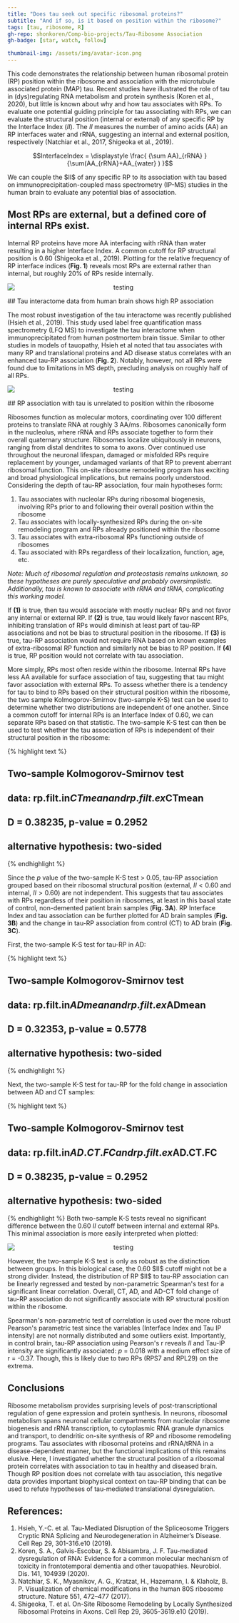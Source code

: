 ```yaml
---
title: "Does tau seek out specific ribosomal proteins?"
subtitle: "And if so, is it based on position within the ribosome?"
tags: [tau, ribosome, R]
gh-repo: shonkoren/Comp-bio-projects/Tau-Ribosome Association
gh-badge: [star, watch, follow]

thumbnail-img: /assets/img/avatar-icon.png
---
```



This code demonstrates the relationship between human ribosomal protein (RP) position within the ribosome and association with the microtubule associated protein (MAP) tau. Recent studies have illustrated the role of tau in (dys)regulating RNA metabolism and protein synthesis (Koren et al., 2020), but little is known about why and how tau associates with RPs. To evaluate one potential guiding principle for tau associating with RPs, we can evaluate the structural position (internal or external) of any specific RP by the Interface Index ($II$). The $II$ measures the number of amino acids (AA) an RP interfaces water and rRNA, suggesting an internal and external position, respectively (Natchiar et al., 2017, Shigeoka et al., 2019). 

<p align="center">
$$InterfaceIndex = \displaystyle \frac{ {\sum AA}_{rRNA} } {\sum(AA_{rRNA}+AA_{water} ) }$$
</p>
We can couple the $II$ of any specific RP to its association with tau based on immunoprecipitation-coupled mass spectrometry (IP-MS) studies in the human brain to evaluate any potential bias of association.

## Most RPs are external, but a defined core of internal RPs exist.
Internal RP proteins have more AA interfacing with rRNA than water resulting in a higher Interface Index. A common cutoff for RP structural position is 0.60 (Shigeoka et al., 2019). Plotting for the relative frequency of RP interface indices (**Fig. 1**) reveals most RPs are external rather than internal, but roughly 20% of RPs reside internally.
<p align="center">
<img src="/figs/Tau-RP-Structure/unnamed-chunk-1-1.png" title="testing" alt="testing" style="display: block; margin: auto;" />
</p>
## Tau interactome data from human brain shows high RP association

The most robust investigation of the tau interactome was recently published (Hsieh et al., 2019). This study used label free quantification mass spectrometry (LFQ MS) to investigate the tau interactome when immunoprecipitated from human postmortem brain tissue. Similar to other studies in models of tauopathy, Hsieh et al noted that tau associates with many RP and translational proteins and AD disease status correlates with an enhanced tau-RP association (**Fig. 2**). Notably, however, not all RPs were found due to limitations in MS depth, precluding analysis on roughly half of all RPs.
<p align="center">
<img src="/figs/Tau-RP-Structure/unnamed-chunk-2-1.png" title="testing" alt="testing" style="display: block; margin: auto;" />
</p>
## RP association with tau is unrelated to position within the ribosome

Ribosomes function as molecular motors, coordinating over 100 different proteins to translate RNA at roughly 3 AA/ms. Ribosomes canonically form in the nucleolus, where rRNA and RPs associate together to form their overall quaternary structure. Ribosomes localize ubiquitously in neurons, ranging from distal dendrites to soma to axons. Over continued use throughout the neuronal lifespan, damaged or misfolded RPs require replacement by younger, undamaged variants of that RP to prevent aberrant ribosomal function. This on-site ribosome remodeling program has exciting and broad physiological implications, but remains poorly understood. Considering the depth of tau-RP association, four main hypotheses form:
1. Tau associates with nucleolar RPs during ribosomal biogenesis, involving RPs prior to and following their overall position within the ribosome
2. Tau associates with locally-synthesized RPs during the on-site remodeling program and RPs already positioned within the ribosome
3. Tau associates with extra-ribosomal RPs functioning outside of ribosomes
4. Tau associated with RPs regardless of their localization, function, age, etc.

*Note: Much of ribosomal regulation and proteostasis remains unknown, so these hypotheses are purely speculative and probably oversimplistic. Additionally, tau is known to associate with rRNA and tRNA, complicating this working model.*

If **(1)** is true, then tau would associate with mostly nuclear RPs and not favor any internal or external RP. If **(2)** is true, tau would likely favor nascent RPs, inhibiting translation of RPs would diminish at least part of tau-RP associations and not be bias to structural position in the ribosome. If **(3)** is true, tau-RP association would not require RNA based on known examples of extra-ribosomal RP function and similarly not be bias to RP position. If **(4)** is true, RP position would not correlate with tau association.

More simply, RPs most often reside within the ribosome. Internal RPs have less AA available for surface association of tau, suggesting that tau might favor association with external RPs. To assess whether there is a tendency for tau to bind to RPs based on their structural position within the ribosome, the two sample Kolmogorov-Smirnov (two-sample K-S) test can be used to determine whether two distributions are independent of one another. Since a common cutoff for internal RPs is an Interface Index of 0.60, we can separate RPs based on that statistic. The two-sample K-S test can then be used to test whether the tau association of RPs is independent of their structural position in the ribosome:

{% highlight text %}
## 
## 	Two-sample Kolmogorov-Smirnov test
## 
## data:  rp.filt.in$CTmean and rp.filt.ex$CTmean
## D = 0.38235, p-value = 0.2952
## alternative hypothesis: two-sided
{% endhighlight %}

Since the *p* value of the two-sample K-S test > 0.05, tau-RP association grouped based on their ribosomal structural position (external, $II < 0.60$ and internal, $II > 0.60$) are not independent. This suggests that tau associates with RPs regardless of their position in ribosomes, at least in this basal state of control, non-demented patient brain samples (**Fig. 3A**). RP Interface Index and tau association can be further plotted for AD brain samples (**Fig. 3B**) and the change in tau-RP association from control (CT) to AD brain (**Fig. 3C**).

First, the two-sample K-S test for tau-RP in AD:

{% highlight text %}
## 
## 	Two-sample Kolmogorov-Smirnov test
## 
## data:  rp.filt.in$ADmean and rp.filt.ex$ADmean
## D = 0.32353, p-value = 0.5778
## alternative hypothesis: two-sided
{% endhighlight %}

Next, the two-sample K-S test for tau-RP for the fold change in association between AD and CT samples:

{% highlight text %}
## 
## 	Two-sample Kolmogorov-Smirnov test
## 
## data:  rp.filt.in$AD.CT.FC and rp.filt.ex$AD.CT.FC
## D = 0.38235, p-value = 0.2952
## alternative hypothesis: two-sided
{% endhighlight %}
Both two-sample K-S tests reveal no significant difference between the 0.60 $II$ cutoff between internal and external RPs. This minimal association is more easily interpreted when plotted:
<p align="center">
<img src="/figs/Tau-RP-Structure/unnamed-chunk-6-1.png" title="testing" alt="testing" style="display: block; margin: auto;" />
</p>
However, the two-sample K-S test is only as robust as the distinction between groups. In this biological case, the 0.60 $II$ cutoff might not be a strong divider. Instead, the distribution of RP $II$ to tau-RP association can be linearly regressed and tested by non-parametric Spearman's test for a significant linear correlation. Overall, CT, AD, and AD-CT fold change of tau-RP association do not significantly associate with RP structural position within the ribosome. 

Spearman's non-parametric test of correlation is used over the more robust Pearson's parametric test since the variables (Interface Index and Tau IP intensity) are not normally distributed and some outliers exist. Importantly, in control brain, tau-RP association using Pearson's r reveals $II$ and Tau-IP intensity are significantly associated: *p* = 0.018 with a medium effect size of r = -0.37. Though, this is likely due to two RPs (RPS7 and RPL29) on the extrema.

## Conclusions

Ribosome metabolism provides surprising levels of post-transcriptional regulation of gene expression and protein synthesis. In neurons, ribosomal metabolism spans neuronal cellular compartments from nucleolar ribosome biogenesis and rRNA transcription, to cytoplasmic RNA granule dynamics and transport, to dendritic on-site synthesis of RP and ribosome remodeling programs. Tau associates with ribosomal proteins and rRNA/tRNA in a disease-dependent manner, but the functional implications of this remains elusive. Here, I investigated whether the structural position of a ribosomal protein correlates with association to tau in healthy and diseased brain. Though RP position does not correlate with tau association, this negative data provides important biophysical context on tau-RP binding that can be used to refute hypotheses of tau-mediated translational dysregulation.

## References:

1. Hsieh, Y.-C. et al. Tau-Mediated Disruption of the Spliceosome Triggers Cryptic RNA Splicing and Neurodegeneration in Alzheimer’s Disease. Cell Rep 29, 301-316.e10 (2019).
2. Koren, S. A., Galvis-Escobar, S. & Abisambra, J. F. Tau-mediated dysregulation of RNA: Evidence for a common molecular mechanism of toxicity in frontotemporal dementia and other tauopathies. Neurobiol. Dis. 141, 104939 (2020).
3. Natchiar, S. K., Myasnikov, A. G., Kratzat, H., Hazemann, I. & Klaholz, B. P. Visualization of chemical modifications in the human 80S ribosome structure. Nature 551, 472–477 (2017).
4. Shigeoka, T. et al. On-Site Ribosome Remodeling by Locally Synthesized Ribosomal Proteins in Axons. Cell Rep 29, 3605-3619.e10 (2019).


